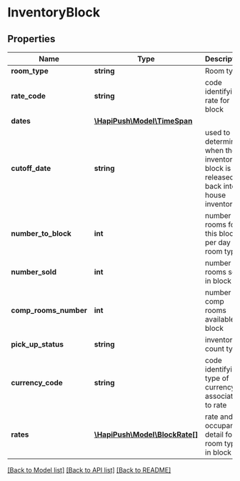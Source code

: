 # InventoryBlock

## Properties
Name | Type | Description | Notes
------------ | ------------- | ------------- | -------------
**room_type** | **string** | Room type | [optional] 
**rate_code** | **string** | code identifying rate for block | [optional] 
**dates** | [**\HapiPush\Model\TimeSpan**](TimeSpan.md) |  | [optional] 
**cutoff_date** | **string** | used to determine when the inventory block is released back into house inventory | [optional] 
**number_to_block** | **int** | number of rooms for this block per day per room type | [optional] 
**number_sold** | **int** | number of rooms sold in block | [optional] 
**comp_rooms_number** | **int** | number of comp rooms available in block | [optional] 
**pick_up_status** | **string** | inventory count type | [optional] 
**currency_code** | **string** | code identifying type of currency associated to rate | [optional] 
**rates** | [**\HapiPush\Model\BlockRate[]**](BlockRate.md) | rate and occupancy detail for room type in block | [optional] 

[[Back to Model list]](../README.md#documentation-for-models) [[Back to API list]](../README.md#documentation-for-api-endpoints) [[Back to README]](../README.md)


